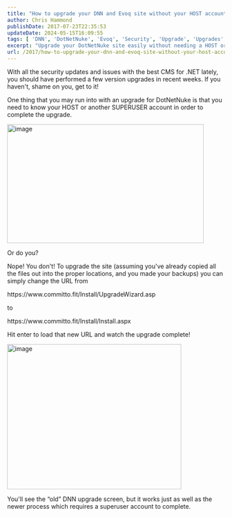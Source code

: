 ```yaml
---
title: "How to upgrade your DNN and Evoq site without your HOST account"
author: Chris Hammond
publishDate: 2017-07-23T22:35:53
updateDate: 2024-05-15T16:09:55
tags: [ 'DNN', 'DotNetNuke', 'Evoq', 'Security', 'Upgrade', 'Upgrades' ]
excerpt: "Upgrade your DotNetNuke site easily without needing a HOST or SUPERUSER account. Learn how to complete the upgrade effortlessly in this guide!"
url: /2017/how-to-upgrade-your-dnn-and-evoq-site-without-your-host-account  # Use the generated URL with year
---
```

<p>With all the security updates and issues with the best CMS for .NET lately, you should have performed a few version upgrades in recent weeks. If you haven't, shame on you, get to it!</p>  <p>One thing that you may run into with an upgrade for DotNetNuke is that you need to know your HOST or another SUPERUSER account in order to complete the upgrade.</p>  <p><a href="/assets/images/PublishThumbnails//open-live-writer/how-to-upgrade-your-dnn-and-evoq-site-wi_12e1f/image_2.png"><img alt="image" border="0" height="275" src="/assets/images/PublishThumbnails//Open-Live-Writer/How-to-upgrade-your-DNN-and-Evoq-site-wi_12E1F/image_thumb.png" style="display: inline; background-image: none;" title="image" width="455" /></a></p>  <p>Or do you?</p>  <p>Nope! You don't! To upgrade the site (assuming you've already copied all the files out into the proper locations, and you made your backups) you can simply change the URL from</p>  <p>https://www.committo.fit/Install/UpgradeWizard.asp</p>  <p>to</p>  <p>https://www.committo.fit/Install/Install.aspx</p>  <p>Hit enter to load that new URL and watch the upgrade complete!</p>  <p><a href="/assets/images/PublishThumbnails//Open-Live-Writer/How-to-upgrade-your-DNN-and-Evoq-site-wi_12E1F/image_4.png"><img alt="image" border="0" height="336" src="/assets/images/PublishThumbnails//Open-Live-Writer/How-to-upgrade-your-DNN-and-Evoq-site-wi_12E1F/image_thumb_1.png" style="display: inline; background-image: none;" title="image" width="403" /></a></p>  <p>You'll see the &ldquo;old&rdquo; DNN upgrade screen, but it works just as well as the newer process which requires a superuser account to complete.</p> 

